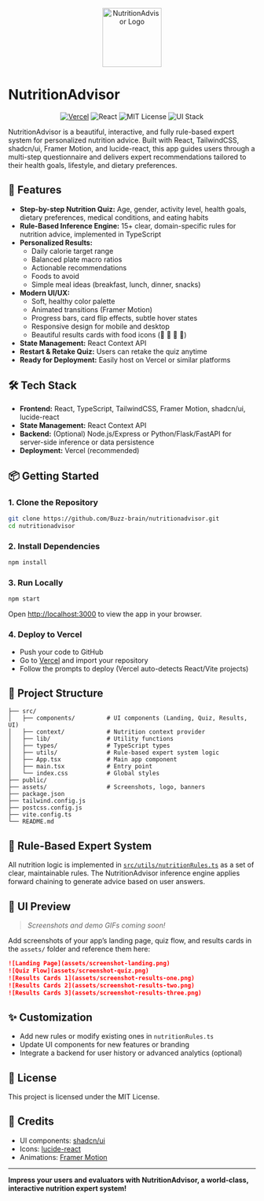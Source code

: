 <p align="center">
  <img src="assets/logo.png" alt="NutritionAdvisor Logo" width="120" />
</p>

# NutritionAdvisor

<p align="center">
  <a href="https://vercel.com/"><img src="https://img.shields.io/badge/deployed-Vercel-green" alt="Vercel" /></a>
  <img src="https://img.shields.io/badge/frontend-React-blue" alt="React" />
  <img src="https://img.shields.io/badge/license-MIT-yellow" alt="MIT License" />
  <img src="https://img.shields.io/badge/UI-TailwindCSS%20%7C%20shadcn%2Fui%20%7C%20Framer%20Motion-lightgreen" alt="UI Stack" />
</p>

NutritionAdvisor is a beautiful, interactive, and fully rule-based expert system for personalized nutrition advice. Built with React, TailwindCSS, shadcn/ui, Framer Motion, and lucide-react, this app guides users through a multi-step questionnaire and delivers expert recommendations tailored to their health goals, lifestyle, and dietary preferences.


## 🚀 Features

- **Step-by-step Nutrition Quiz:** Age, gender, activity level, health goals, dietary preferences, medical conditions, and eating habits
- **Rule-Based Inference Engine:** 15+ clear, domain-specific rules for nutrition advice, implemented in TypeScript
- **Personalized Results:**
  - Daily calorie target range
  - Balanced plate macro ratios
  - Actionable recommendations
  - Foods to avoid
  - Simple meal ideas (breakfast, lunch, dinner, snacks)
- **Modern UI/UX:**
  - Soft, healthy color palette
  - Animated transitions (Framer Motion)
  - Progress bars, card flip effects, subtle hover states
  - Responsive design for mobile and desktop
  - Beautiful results cards with food icons (🥦 🥩 🍞 🍎)
- **State Management:** React Context API
- **Restart & Retake Quiz:** Users can retake the quiz anytime
- **Ready for Deployment:** Easily host on Vercel or similar platforms


## 🛠️ Tech Stack

- **Frontend:** React, TypeScript, TailwindCSS, Framer Motion, shadcn/ui, lucide-react
- **State Management:** React Context API
- **Backend:** (Optional) Node.js/Express or Python/Flask/FastAPI for server-side inference or data persistence
- **Deployment:** Vercel (recommended)



## 📦 Getting Started

### 1. Clone the Repository

```bash
git clone https://github.com/Buzz-brain/nutritionadvisor.git
cd nutritionadvisor
```

### 2. Install Dependencies

```bash
npm install
```

### 3. Run Locally

```bash
npm start
```

Open [http://localhost:3000](http://localhost:3000) to view the app in your browser.

### 4. Deploy to Vercel

- Push your code to GitHub
- Go to [Vercel](https://vercel.com/) and import your repository
- Follow the prompts to deploy (Vercel auto-detects React/Vite projects)


## 📁 Project Structure

```text
├── src/
│   ├── components/         # UI components (Landing, Quiz, Results, UI)
│   ├── context/            # Nutrition context provider
│   ├── lib/                # Utility functions
│   ├── types/              # TypeScript types
│   ├── utils/              # Rule-based expert system logic
│   ├── App.tsx             # Main app component
│   ├── main.tsx            # Entry point
│   └── index.css           # Global styles
├── public/
├── assets/                 # Screenshots, logo, banners
├── package.json
├── tailwind.config.js
├── postcss.config.js
├── vite.config.ts
└── README.md
```



## 🧠 Rule-Based Expert System

All nutrition logic is implemented in [`src/utils/nutritionRules.ts`](src/utils/nutritionRules.ts) as a set of clear, maintainable rules. The NutritionAdvisor inference engine applies forward chaining to generate advice based on user answers.


## 🎨 UI Preview

> _Screenshots and demo GIFs coming soon!_

Add screenshots of your app’s landing page, quiz flow, and results cards in the `assets/` folder and reference them here:

```markdown
![Landing Page](assets/screenshot-landing.png)
![Quiz Flow](assets/screenshot-quiz.png)
![Results Cards 1](assets/screenshot-results-one.png)
![Results Cards 2](assets/screenshot-results-two.png)
![Results Cards 3](assets/screenshot-results-three.png)
```

## ✨ Customization

- Add new rules or modify existing ones in `nutritionRules.ts`
- Update UI components for new features or branding
- Integrate a backend for user history or advanced analytics (optional)


## 📄 License

This project is licensed under the MIT License.


## 🙏 Credits

- UI components: [shadcn/ui](https://ui.shadcn.com/)
- Icons: [lucide-react](https://lucide.dev/)
- Animations: [Framer Motion](https://www.framer.com/motion/)

---

**Impress your users and evaluators with NutritionAdvisor, a world-class, interactive nutrition expert system!**
